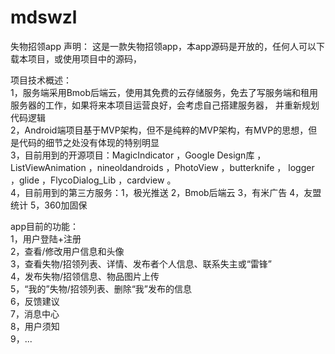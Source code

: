 # mdswzl
失物招领app
声明：
这是一款失物招领app，本app源码是开放的，任何人可以下载本项目，或使用项目中的源码，

项目技术概述：  
1，服务端采用Bmob后端云，使用其免费的云存储服务，免去了写服务端和租用服务器的工作，如果将来本项目运营良好，会考虑自己搭建服务器，
   并重新规划代码逻辑  
2，Android端项目基于MVP架构，但不是纯粹的MVP架构，有MVP的思想，但是代码的细节之处没有体现的特别明显  
3，目前用到的开源项目：MagicIndicator ，Google Design库 ，ListViewAnimation ，nineoldandroids ，PhotoView ，butterknife ，
   logger ，glide ，FlycoDialog_Lib ，cardview 。  
4，目前用到的第三方服务：1，极光推送 2，Bmob后端云 3，有米广告 4，友盟统计 5，360加固保  

app目前的功能：  
1，用户登陆+注册  
2，查看/修改用户信息和头像  
3，查看失物/招领列表、详情、发布者个人信息、联系失主或“雷锋”  
4，发布失物/招领信息、物品图片上传  
5，“我的”失物/招领列表、删除“我”发布的信息  
6，反馈建议  
7，消息中心  
8，用户须知  
9，...  
